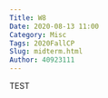 ```yaml
---
Title: W8
Date: 2020-08-13 11:00
Category: Misc
Tags: 2020FallCP
Slug: midterm.html
Author: 40923111
---
```


TEST
